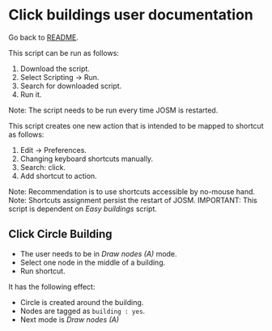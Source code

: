 # Click buildings user documentation
Go back to [README](../../README.md).

This script can be run as follows:

1. Download the script.
2. Select Scripting -> Run.
3. Search for downloaded script.
4. Run it.

Note: The script needs to be run every time JOSM is restarted.

This script creates one new action that is intended to be mapped to
shortcut as follows:

1. Edit -> Preferences.
2. Changing keyboard shortcuts manually.
3. Search: click.
4. Add shortcut to action.

Note: Recommendation is to use shortcuts accessible by no-mouse hand.
Note: Shortcuts assignment persist the restart of JOSM.
IMPORTANT: This script is dependent on *Easy buildings* script.

## Click Circle Building
* The user needs to be in *Draw nodes (A)* mode.
* Select one node in the middle of a building.
* Run shortcut.

It has the following effect:
* Circle is created around the building.
* Nodes are tagged as `building : yes`.
* Next mode is *Draw nodes (A)*

